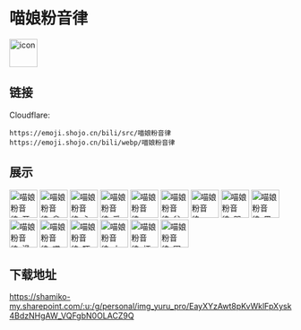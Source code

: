 # 喵娘粉音律
<img src="https://emoji.shojo.cn/bili/src/喵娘粉音律/icon.png" width="50" height="50" alt="icon">

## 链接
Cloudflare:
```
https://emoji.shojo.cn/bili/src/喵娘粉音律
https://emoji.shojo.cn/bili/webp/喵娘粉音律
```
## 展示
<img src="https://emoji.shojo.cn/bili/src/喵娘粉音律/喵娘粉音律-开心.png" width="50" height="50" alt="喵娘粉音律-开心">
<img src="https://emoji.shojo.cn/bili/src/喵娘粉音律/喵娘粉音律-拿来.png" width="50" height="50" alt="喵娘粉音律-拿来">
<img src="https://emoji.shojo.cn/bili/src/喵娘粉音律/喵娘粉音律-心碎.png" width="50" height="50" alt="喵娘粉音律-心碎">
<img src="https://emoji.shojo.cn/bili/src/喵娘粉音律/喵娘粉音律-爱心.png" width="50" height="50" alt="喵娘粉音律-爱心">
<img src="https://emoji.shojo.cn/bili/src/喵娘粉音律/喵娘粉音律-yue.png" width="50" height="50" alt="喵娘粉音律-yue">
<img src="https://emoji.shojo.cn/bili/src/喵娘粉音律/喵娘粉音律-贫穷.png" width="50" height="50" alt="喵娘粉音律-贫穷">
<img src="https://emoji.shojo.cn/bili/src/喵娘粉音律/喵娘粉音律-xx.png" width="50" height="50" alt="喵娘粉音律-xx">
<img src="https://emoji.shojo.cn/bili/src/喵娘粉音律/喵娘粉音律-哭哭.png" width="50" height="50" alt="喵娘粉音律-哭哭">
<img src="https://emoji.shojo.cn/bili/src/喵娘粉音律/喵娘粉音律-黑脸.png" width="50" height="50" alt="喵娘粉音律-黑脸">
<img src="https://emoji.shojo.cn/bili/src/喵娘粉音律/喵娘粉音律-滑稽.png" width="50" height="50" alt="喵娘粉音律-滑稽">
<img src="https://emoji.shojo.cn/bili/src/喵娘粉音律/喵娘粉音律-哎嘿嘿.png" width="50" height="50" alt="喵娘粉音律-哎嘿嘿">
<img src="https://emoji.shojo.cn/bili/src/喵娘粉音律/喵娘粉音律-吓.png" width="50" height="50" alt="喵娘粉音律-吓">
<img src="https://emoji.shojo.cn/bili/src/喵娘粉音律/喵娘粉音律-大聪明.png" width="50" height="50" alt="喵娘粉音律-大聪明">
<img src="https://emoji.shojo.cn/bili/src/喵娘粉音律/喵娘粉音律-虾米.png" width="50" height="50" alt="喵娘粉音律-虾米">
<img src="https://emoji.shojo.cn/bili/src/喵娘粉音律/喵娘粉音律-困困.png" width="50" height="50" alt="喵娘粉音律-困困">

## 下载地址

https://shamiko-my.sharepoint.com/:u:/g/personal/img_yuru_pro/EayXYzAwt8pKvWklFpXysk4BdzNHgAW_VQFgbN0OLACZ9Q